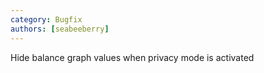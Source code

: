 ```yaml
---
category: Bugfix
authors: [seabeeberry]
---
```


Hide balance graph values when privacy mode is activated
